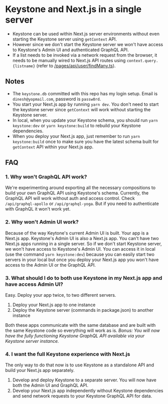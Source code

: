 # Keystone and Next.js in a single server

- Keystone can be used within Next.js server environments without even starting the Keystone server using `getContext` API. 
- However since we don't start the Keystone server we won't have access to Keystone's Admin UI and authenticated GraphQL API. 
- If a list needs to be invoked via a network request from the browser, it needs to be manually wired to Next.js API routes using `context.query.{listname}` (refer to [/pages/api/user/findMany.ts](/pages/api/user/findMany.ts)).

## Notes

- The `keystone.db` committed with this repo has my login setup. Email is `dinesh@yopmail.com`, password is `passw0rd`.
- You start your Next.js app by running `yarn dev`. You don't need to start the keystone server since `getContext` will work without starting the Keystone server.
- In local, when you update your Keystone schema, you should run `yarn keystone:dev` or `yarn keystone:build` to rebuild your Keystone dependencies.
- When you deploy your Next.js app, just remember to run `yarn keystone:build` once to make sure you have the latest schema built for `getContext` API within your Next.js app.

## FAQ

### 1. Why won't GraphQL API work?

We're experimenting around exporting all the necessary compositions to build your own GraphQL API using Keystone's schema. Currently, the GraphQL API will work without auth and access control. Check `/api/graphql-apollo` or `/api/graphql-yoga`. But if you need to authenticate with GraphQL it won't work yet.

### 2. Why won't Admin UI work?

Because of the way Keytone's current Admin UI is built. Your app is a Next.js app. Keystone's Admin UI is also a Next.js app. You can't have two Next.js apps running in a single server. So if we don't start Keystone server, we won't have access to Keystone's Admin UI. You can access it in local (use the command `yarn keystone:dev`) because you can easily start two servers in your local but once you deploy your Next.js app you won't have access to the Admin UI or the GraphQL API.

### 3. What should I do to both use Keystone in my Next.js app and have access Admin UI?

Easy. Deploy your app twice, to two different servers.

1. Deploy your Next.js app to one instance
2. Deploy the Keystone server (commands in package.json) to another instance

Both these apps communicate with the same database and are built with the same Keystone code so everything will work as is. _Bonus: You will now have the fully functioning Keystone GraphQL API available via your Keystone server instance._

### 4. I want the full Keystone experience with Next.js

The only way to do that now is to use Keystone as a standalone API and build your Next.js app separately.

1. Develop and deploy Keystone to a separate server. You will now have both the Admin UI and GraphQL API.
2. Develop your Next.js app independently without Keystone dependencies and send network requests to your Keystone GraphQL API for data.
